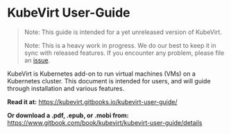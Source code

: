 # KubeVirt User-Guide

> Note: This guide is intended for a yet unreleased version of KubeVirt.
>
> Note: This is a heavy work in progress. We do our best to keep it in sync with released features. If you encounter any problem, please file an [issue](https://github.com/kubevirt/kubevirt/issues).

KubeVirt is  Kubernetes add-on to run virtual machines \(VMs\) on a Kubernetes cluster. This document is intended for users, and will guide through installation and various features.


**Read it at:**
https://kubevirt.gitbooks.io/kubevirt-user-guide/

**Or download a .pdf, .epub, or .mobi from:**
https://www.gitbook.com/book/kubevirt/kubevirt-user-guide/details
